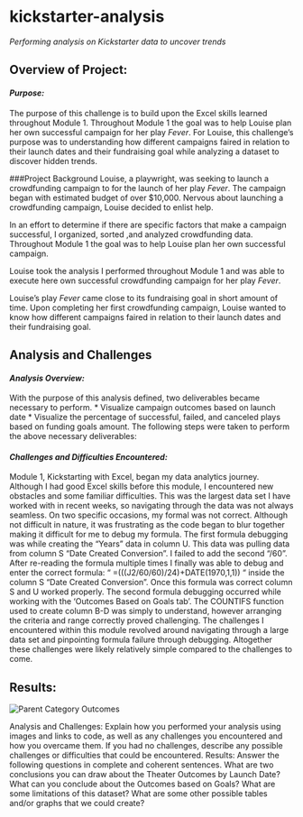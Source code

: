 # **kickstarter-analysis**
*Performing analysis on Kickstarter data to uncover trends*


## Overview of Project:

#### *Purpose:*
The purpose of this challenge is to build upon the Excel skills learned throughout Module 1. Throughout Module 1 the goal was to help Louise plan her own successful campaign for her play *Fever*. For Louise, this challenge’s purpose was to understanding how different campaigns faired in relation to their launch dates and their fundraising goal while analyzing a dataset to discover hidden trends.

###Project Background
Louise, a playwright, was seeking to launch a crowdfunding campaign to for the launch of her play *Fever*. The campaign began  with estimated budget of over $10,000. Nervous about launching a crowdfunding campaign, Louise decided to enlist help.

In an effort to determine if there are specific factors that make a campaign successful, I organized, sorted ,and analyzed crowdfunding data. Throughout Module 1 the goal was to help Louise plan her own successful campaign. 

Louise took the analysis I performed throughout Module 1 and was able to execute here own successful crowdfunding campaign for her play *Fever*.

Louise’s play *Fever* came close to its fundraising goal in short amount of time. 
Upon completing her first crowdfunding campaign, Louise wanted to know how different campaigns faired in relation to their launch dates and their fundraising goal.
 

## Analysis and Challenges

#### *Analysis Overview:*
With the purpose of this analysis defined, two deliverables became necessary to perform. 
	* Visualize campaign outcomes based on launch date
	* Visualize the percentage of successful, failed, and canceled plays based on funding goals amount.
The following steps were taken to perform the above necessary deliverables:



#### *Challenges and Difficulties Encountered:*
Module 1, Kickstarting with Excel, began my data analytics journey. Although I had good Excel skills before this module, I encountered new obstacles and some familiar difficulties. This was the largest data set I have worked with in recent weeks, so navigating through the data was not always seamless. On two specific occasions, my formal was not correct. Although not difficult in nature, it was frustrating as the code began to blur together making it difficult for me to debug my formula. The first formula debugging was while creating the “Years” data in column U. This data was pulling data from column S “Date Created Conversion”. I failed to add the second “/60”. After re-reading the formula multiple times I finally was able to debug and enter the correct formula: “ =(((J2/60/60)/24)+DATE(1970,1,1)) “ inside the column S “Date Created Conversion”. Once this formula was correct column S and U worked properly. The second formula debugging occurred while working with the ‘Outcomes Based on Goals tab’. The COUNTIFS function used to create column B-D was simply to understand, however arranging the criteria and range correctly proved challenging. The challenges I encountered within this module revolved around navigating through a large data set and pinpointing formula failure through debugging. Altogether these challenges were likely relatively simple compared to the challenges to come.


## Results:

![Parent Category Outcomes](https://user-images.githubusercontent.com/90002900/132962981-d66737af-cbe9-49d7-a6d9-0dda123f2730.png)

Analysis and Challenges: Explain how you performed your analysis using images and links to code, as well as any challenges you encountered and how you overcame them. If you had no challenges, describe any possible challenges or difficulties that could be encountered.
Results: Answer the following questions in complete and coherent sentences.
What are two conclusions you can draw about the Theater Outcomes by Launch Date?
What can you conclude about the Outcomes based on Goals?
What are some limitations of this dataset?
What are some other possible tables and/or graphs that we could create?
